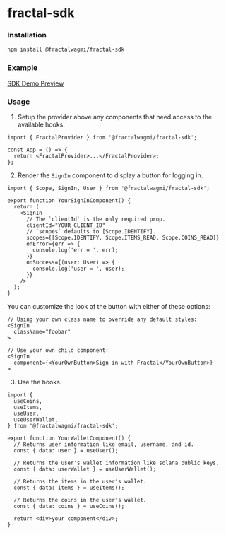 # fractal-sdk

### Installation

```sh
npm install @fractalwagmi/fractal-sdk
```

### Example

[SDK Demo Preview](https://sdk-demo.fractalpreview.com/)

### Usage

1. Setup the provider above any components that need access to the available
   hooks.

```tsx
import { FractalProvider } from '@fractalwagmi/fractal-sdk';

const App = () => {
  return <FractalProvider>...</FractalProvider>;
};
```

2. Render the `SignIn` component to display a button for logging in.

```tsx
import { Scope, SignIn, User } from '@fractalwagmi/fractal-sdk';

export function YourSignInComponent() {
  return (
    <SignIn
      // The `clientId` is the only required prop.
      clientId="YOUR_CLIENT_ID"
      // `scopes` defaults to [Scope.IDENTIFY].
      scopes={[Scope.IDENTIFY, Scope.ITEMS_READ, Scope.COINS_READ]}
      onError={err => {
        console.log('err = ', err);
      }}
      onSuccess={(user: User) => {
        console.log('user = ', user);
      }}
    />
  );
}
```

You can customize the look of the button with either of these options:

```tsx
// Using your own class name to override any default styles:
<SignIn
  className="foobar"
>
```

```tsx
// Use your own child component:
<SignIn
  component={<YourOwnButton>Sign in with Fractal</YourOwnButton>}
>
```

3. Use the hooks.

```tsx
import {
  useCoins,
  useItems,
  useUser,
  useUserWallet,
} from '@fractalwagmi/fractal-sdk';

export function YourWalletComponent() {
  // Returns user information like email, username, and id.
  const { data: user } = useUser();

  // Returns the user's wallet information like solana public keys.
  const { data: userWallet } = useUserWallet();

  // Returns the items in the user's wallet.
  const { data: items } = useItems();

  // Returns the coins in the user's wallet.
  const { data: coins } = useCoins();

  return <div>your component</div>;
}
```
